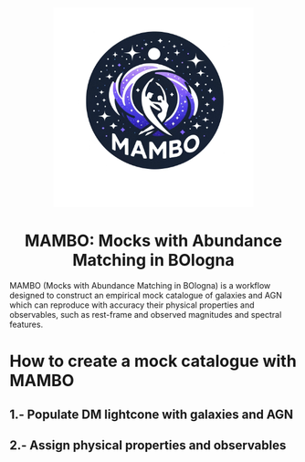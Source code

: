 <p align="center">
  <img width = "350" src="docs/MAMBO_logo.png?raw=true"/>
</p>

<h1 align="center">MAMBO: Mocks with Abundance Matching in BOlogna</h1>

MAMBO (Mocks with Abundance Matching in BOlogna) is a workflow designed to construct an empirical mock catalogue of
galaxies and AGN which can reproduce with accuracy their physical properties and observables, such as rest-frame and observed magnitudes
and spectral features.

# How to create a mock catalogue with MAMBO

## 1.- Populate DM lightcone with galaxies and AGN

## 2.- Assign physical properties and observables
